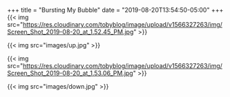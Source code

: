 +++
title = "Bursting My Bubble"
date = "2019-08-20T13:54:50-05:00"
+++
{{< img src="https://res.cloudinary.com/tobyblog/image/upload/v1566327263/img/Screen_Shot_2019-08-20_at_1.52.45_PM.jpg" >}}

{{< img src="images/up.jpg" >}}

{{< img src="https://res.cloudinary.com/tobyblog/image/upload/v1566327263/img/Screen_Shot_2019-08-20_at_1.53.06_PM.jpg" >}}

{{< img src="images/down.jpg" >}}

